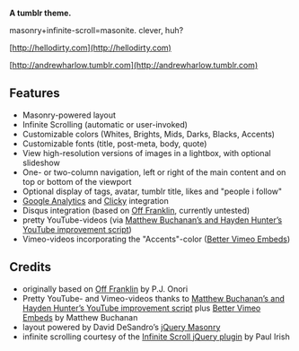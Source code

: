 **A tumblr theme.**

masonry+infinite-scroll=masonite. clever, huh?

[http://hellodirty.com](http://hellodirty.com)

[http://andrewharlow.tumblr.com](http://andrewharlow.tumblr.com)

Features
--------

*  Masonry-powered layout
*  Infinite Scrolling (automatic or user-invoked)
*  Customizable colors (Whites, Brights, Mids, Darks, Blacks, Accents)
*  Customizable fonts (title, post-meta, body, quote)
*  View high-resolution versions of images in a lightbox, with optional slideshow
*  One- or two-column navigation, left or right of the main content and on top or bottom of the viewport
*  Optional display of tags, avatar, tumblr title, likes and "people i follow"
*  [Google Analytics](http://www.google.com/analytics/) and [Clicky](http://getclicky.com/) integration
*  Disqus integration (based on [Off Franklin](http://somerandomdude.com/projects/off-franklin-tumblr-theme/), currently untested)
*  pretty YouTube-videos (via [Matthew Buchanan’s and Hayden Hunter’s YouTube improvement script](http://matthewbuchanan.name/post/451892574/widescreen-youtube-embeds))
*  Vimeo-videos incorporating the "Accents"-color ([Better Vimeo Embeds](http://mattbu.ch/tumblr/vimeo-embeds/))

Credits
-------

*  originally based on [Off Franklin](http://somerandomdude.com/projects/off-franklin-tumblr-theme/) by P.J. Onori
*  Pretty YouTube- and Vimeo-videos thanks to [Matthew Buchanan’s and Hayden Hunter’s YouTube improvement script](http://matthewbuchanan.name/post/451892574/widescreen-youtube-embeds) plus [Better Vimeo Embeds](http://mattbu.ch/tumblr/vimeo-embeds/) by Matthew Buchanan
*  layout powered by David DeSandro’s [jQuery Masonry](http://desandro.com/resources/jquery-masonry/) 
*  infinite scrolling courtesy of the [Infinite Scroll jQuery plugin](http://www.infinite-scroll.com) by Paul Irish